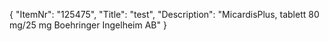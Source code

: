 {
  "ItemNr": "125475",
  "Title": "test",
  "Description": "MicardisPlus, tablett 80 mg/25 mg Boehringer Ingelheim AB"
}
